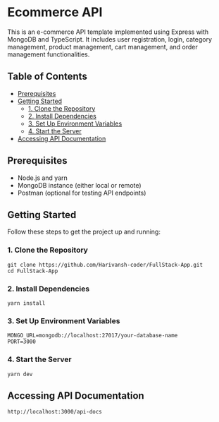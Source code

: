 # Ecommerce API

This is an e-commerce API template implemented using Express with MongoDB and TypeScript. It includes user registration, login, category management, product management, cart management, and order management functionalities.

## Table of Contents

- [Prerequisites](#prerequisites)
- [Getting Started](#getting-started)
  - [1. Clone the Repository](#1-clone-the-repository)
  - [2. Install Dependencies](#2-install-dependencies)
  - [3. Set Up Environment Variables](#3-set-up-environment-variables)
  - [4. Start the Server](#4-start-the-server)
- [Accessing API Documentation](#accessing-api-documentation)

## Prerequisites

- Node.js and yarn 
- MongoDB instance (either local or remote)
- Postman (optional for testing API endpoints)

## Getting Started

Follow these steps to get the project up and running:

### 1. Clone the Repository

```
git clone https://github.com/Harivansh-coder/FullStack-App.git
cd FullStack-App
```
### 2. Install Dependencies

```
yarn install
```

### 3. Set Up Environment Variables

```
MONGO_URL=mongodb://localhost:27017/your-database-name
PORT=3000
```

### 4. Start the Server

```
yarn dev
```
## Accessing API Documentation

```
http://localhost:3000/api-docs
```



